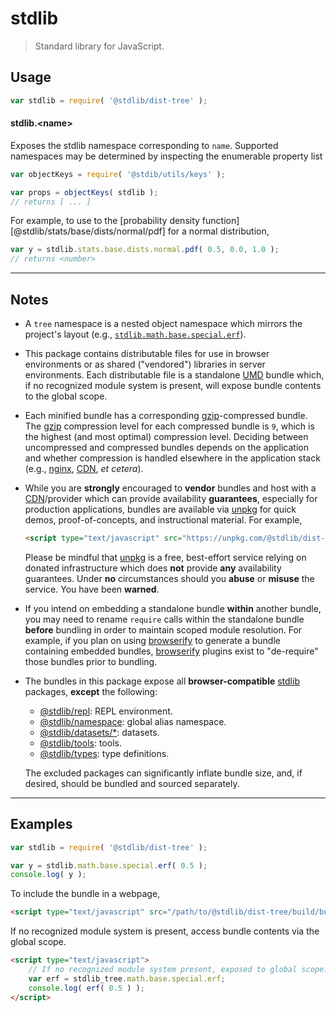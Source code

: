 <!--

@license Apache-2.0

Copyright (c) 2020 The Stdlib Authors.

Licensed under the Apache License, Version 2.0 (the "License");
you may not use this file except in compliance with the License.
You may obtain a copy of the License at

   http://www.apache.org/licenses/LICENSE-2.0

Unless required by applicable law or agreed to in writing, software
distributed under the License is distributed on an "AS IS" BASIS,
WITHOUT WARRANTIES OR CONDITIONS OF ANY KIND, either express or implied.
See the License for the specific language governing permissions and
limitations under the License.

-->

# stdlib

> Standard library for JavaScript.

<section class="intro">

</section>

<!-- /.intro -->

<section class="usage">

## Usage

```javascript
var stdlib = require( '@stdlib/dist-tree' );
```

#### stdlib.&lt;name&gt;

Exposes the stdlib namespace corresponding to `name`. Supported namespaces may be determined by inspecting the enumerable property list

```javascript
var objectKeys = require( '@stdib/utils/keys' );

var props = objectKeys( stdlib );
// returns [ ... ]
```

For example, to use to the [probability density function][@stdlib/stats/base/dists/normal/pdf] for a normal distribution,

```javascript
var y = stdlib.stats.base.dists.normal.pdf( 0.5, 0.0, 1.0 );
// returns <number>
```

</section>

<!-- /.usage -->

* * *

<section class="notes">

## Notes

-   A `tree` namespace is a nested object namespace which mirrors the project's layout (e.g., [`stdlib.math.base.special.erf`][@stdlib/math/base/special/erf]).

-   This package contains distributable files for use in browser environments or as shared ("vendored") libraries in server environments. Each distributable file is a standalone [UMD][umd] bundle which, if no recognized module system is present, will expose bundle contents to the global scope.

-   Each minified bundle has a corresponding [gzip][gzip]-compressed bundle. The [gzip][gzip] compression level for each compressed bundle is `9`, which is the highest (and most optimal) compression level. Deciding between uncompressed and compressed bundles depends on the application and whether compression is handled elsewhere in the application stack (e.g., [nginx][nginx], [CDN][cdn], _et cetera_).

-   While you are **strongly** encouraged to **vendor** bundles and host with a [CDN][cdn]/provider which can provide availability **guarantees**, especially for production applications, bundles are available via [unpkg][unpkg] for quick demos, proof-of-concepts, and instructional material. For example,

    ```html
    <script type="text/javascript" src="https://unpkg.com/@stdlib/dist-tree/build/bundle.min.js"></script>
    ```

    Please be mindful that [unpkg][unpkg] is a free, best-effort service relying on donated infrastructure which does **not** provide **any** availability guarantees. Under **no** circumstances should you **abuse** or **misuse** the service. You have been **warned**.

-   If you intend on embedding a standalone bundle **within** another bundle, you may need to rename `require` calls within the standalone bundle **before** bundling in order to maintain scoped module resolution. For example, if you plan on using [browserify][browserify] to generate a bundle containing embedded bundles, [browserify][browserify] plugins exist to "de-require" those bundles prior to bundling.

-   The bundles in this package expose all **browser-compatible** [stdlib][stdlib] packages, **except** the following:

    -   [@stdlib/repl][@stdlib/repl]: REPL environment.
    -   [@stdlib/namespace][@stdlib/namespace]: global alias namespace.
    -   [@stdlib/datasets/*][@stdlib/datasets]: datasets.
    -   [@stdlib/tools][@stdlib/tools]: tools.
    -   [@stdlib/types][@stdlib/types]: type definitions.

    The excluded packages can significantly inflate bundle size, and, if desired, should be bundled and sourced separately.

</section>

<!-- /.notes -->

* * *

<section class="examples">

## Examples

<!-- eslint no-undef: "error" -->

```javascript
var stdlib = require( '@stdlib/dist-tree' );

var y = stdlib.math.base.special.erf( 0.5 );
console.log( y );
```

To include the bundle in a webpage,

```html
<script type="text/javascript" src="/path/to/@stdlib/dist-tree/build/bundle.min.js"></script>
```

If no recognized module system is present, access bundle contents via the global scope.

```html
<script type="text/javascript">
    // If no recognized module system present, exposed to global scope:
    var erf = stdlib_tree.math.base.special.erf;
    console.log( erf( 0.5 ) );
</script>
```

</section>

<!-- /.examples -->

<section class="links">

[stdlib]: https://github.com/stdlib-js/stdlib

[@stdlib/namespace]: https://github.com/stdlib-js/stdlib/tree/develop/lib/node_modules/%40stdlib/namespace

[@stdlib/repl]: https://github.com/stdlib-js/stdlib/tree/develop/lib/node_modules/%40stdlib/repl

[@stdlib/datasets]: https://github.com/stdlib-js/stdlib/tree/develop/lib/node_modules/%40stdlib/datasets

[@stdlib/tools]: https://github.com/stdlib-js/stdlib/tree/develop/lib/node_modules/%40stdlib/tools

[@stdlib/types]: https://github.com/stdlib-js/stdlib/tree/develop/lib/node_modules/%40stdlib/types

[@stdlib/math/base/special/erf]: https://github.com/stdlib-js/stdlib/tree/develop/lib/node_modules/%40stdlib/math/base/special/erf

[umd]: https://github.com/umdjs/umd

[gzip]: https://en.wikipedia.org/wiki/Gzip

[nginx]: http://nginx.org/en/docs/

[cdn]: https://en.wikipedia.org/wiki/Content_delivery_network

[unpkg]: https://unpkg.com/#/

[browserify]: https://github.com/browserify/browserify

</section>

<!-- /.links -->
